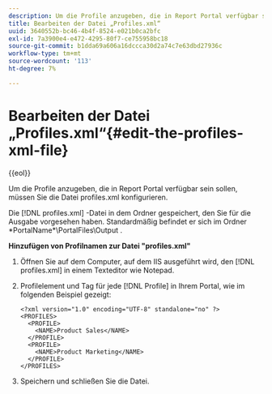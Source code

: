 ```yaml
---
description: Um die Profile anzugeben, die in Report Portal verfügbar sein sollen, müssen Sie die Datei profiles.xml konfigurieren.
title: Bearbeiten der Datei „Profiles.xml“
uuid: 3640552b-bc46-4b4f-8524-e021b0ca2bfc
exl-id: 7a3900e4-e472-4295-80f7-ce755958bc18
source-git-commit: b1dda69a606a16dccca30d2a74c7e63dbd27936c
workflow-type: tm+mt
source-wordcount: '113'
ht-degree: 7%

---
```


# Bearbeiten der Datei „Profiles.xml“{#edit-the-profiles-xml-file}

{{eol}}

Um die Profile anzugeben, die in Report Portal verfügbar sein sollen, müssen Sie die Datei profiles.xml konfigurieren.

Die [!DNL profiles.xml] -Datei in dem Ordner gespeichert, den Sie für die Ausgabe vorgesehen haben. Standardmäßig befindet er sich im Ordner \*PortalName*\PortalFiles\Output .

**Hinzufügen von Profilnamen zur Datei &quot;profiles.xml&quot;**

1. Öffnen Sie auf dem Computer, auf dem IIS ausgeführt wird, den [!DNL profiles.xml] in einem Texteditor wie Notepad.
1. Profilelement und Tag für jede [!DNL Profile] in Ihrem Portal, wie im folgenden Beispiel gezeigt:

   ```
   <?xml version="1.0" encoding="UTF-8" standalone="no" ?>
   <PROFILES>
     <PROFILE>
       <NAME>Product Sales</NAME>
     </PROFILE>
     <PROFILE>
       <NAME>Product Marketing</NAME>
     </PROFILE>
   </PROFILES>
   ```

1. Speichern und schließen Sie die Datei.
